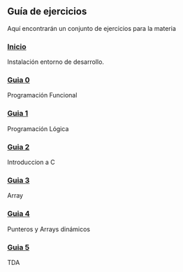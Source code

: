 ## Guía de ejercicios

Aquí encontrarán un conjunto de ejercicios para la materia

### [Inicio][8]

Instalación entorno de desarrollo.

### [Guia 0][0]

Programación Funcional

### [Guia 1][7]

Programación Lógica

### [Guia 2][1]

Introduccion a C 

### [Guia 3][2]

Array

### [Guia 4][3]

Punteros y Arrays dinámicos

### [Guia 5][4]

TDA


[0]: guiaFuncional/
[1]: introC/
[2]: guiaArrays/
[3]: guiaPunteros/
[4]: guiaTDA/
[6]: guia06/
[7]: guiaLogica/
[8]: instalacionEntorno/

